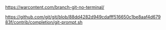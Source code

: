 https://warcontent.com/branch-git-no-terminal/

https://github.com/git/git/blob/88dd4282d949cdafff516650c1be8aaf4d67983f/contrib/completion/git-prompt.sh


